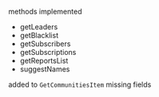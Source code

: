methods implemented
* getLeaders
* getBlacklist
* getSubscribers
* getSubscriptions
* getReportsList
* suggestNames

added to `GetCommunitiesItem` missing fields